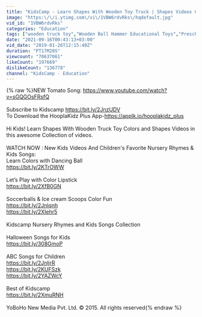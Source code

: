 ```yaml
---
title: "KidsCamp - Learn Shapes With Wooden Toy Truck | Shapes Videos Collection for Kids"
image: "https:\/\/i.ytimg.com\/vi\/1VBW6rdvRks\/hqdefault.jpg"
vid_id: "1VBW6rdvRks"
categories: "Education"
tags: ["wooden truck toy","Wooden Ball Hammer Educational Toys","Preschool Wooden Toy Trai"]
date: "2021-09-16T00:43:13+03:00"
vid_date: "2019-01-26T12:15:40Z"
duration: "PT17M20S"
viewcount: "70637061"
likeCount: "197669"
dislikeCount: "136778"
channel: "KidsCamp - Education"
---
```

{% raw %}NEW Tomato Song: <a rel="nofollow" target="blank" href="https://www.youtube.com/watch?v=sGQGOsFRsfQ">https://www.youtube.com/watch?v=sGQGOsFRsfQ</a><br /><br />Subscribe to Kidscamp <a rel="nofollow" target="blank" href="https://bit.ly/2JnzUDV">https://bit.ly/2JnzUDV</a><br />To Download the HooplaKidz Plus App-<a rel="nofollow" target="blank" href="https://applk.io/hooplakidz_plus">https://applk.io/hooplakidz_plus</a><br /><br />Hi Kids! Learn Shapes With Wooden Truck Toy Colors and Shapes Videos in this awesome Collection of videos.<br /><br />WATCH NOW : New Kids Videos And Children's Favorite Nursery Rhymes &amp; Kids Songs:  <br />Learn Colors with Dancing Ball <br /><a rel="nofollow" target="blank" href="https://bit.ly/2KTrOWW">https://bit.ly/2KTrOWW</a><br /><br />Let’s Play with Color Lipstick<br /><a rel="nofollow" target="blank" href="https://bit.ly/2XfB0GN">https://bit.ly/2XfB0GN</a><br /><br />Soccerballs &amp; Ice cream Scoops Color Fun<br /><a rel="nofollow" target="blank" href="https://bit.ly/2Jnlqnh">https://bit.ly/2Jnlqnh</a><br /><a rel="nofollow" target="blank" href="https://bit.ly/2XIehr5">https://bit.ly/2XIehr5</a><br /><br />Kidscamp Nursery Rhymes and Kids Songs Collection<br /><br />Halloween Songs for Kids <br /><a rel="nofollow" target="blank" href="https://bit.ly/308GmoP">https://bit.ly/308GmoP</a><br /><br />ABC Songs for Children<br /><a rel="nofollow" target="blank" href="https://bit.ly/2JnljrR">https://bit.ly/2JnljrR</a><br /><a rel="nofollow" target="blank" href="https://bit.ly/2KUFSzk">https://bit.ly/2KUFSzk</a><br /><a rel="nofollow" target="blank" href="https://bit.ly/2YAZWcY">https://bit.ly/2YAZWcY</a><br /><br />Best of Kidscamp<br /><a rel="nofollow" target="blank" href="https://bit.ly/2XmuRNH">https://bit.ly/2XmuRNH</a><br /><br />YoBoHo New Media Pvt. Ltd. © 2015. All rights reserved{% endraw %}

